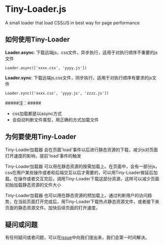 Tiny-Loader.js
=========================
A small loader that load CSS/JS in best way for page performance

如何使用Tiny-Loader
--------------------------------------
**Loader.async**: 下载远端js，css文件，异步执行，适用于对执行顺序不重要的js文件
```
Loader.async(['xxxx.css', 'yyyy.js'])
```
**Loader.sync**: 下载远端js,css文件，同步执行，适用于对执行顺序有要求的js文件
```
Loader.sync(['xxxx.css', 'yyyy.js', 'zzzz.js'])
```
#####注：#####
* css加载都是以async方式
* 会自动判断文件类型，用正确的方式加载文件

为何要使用Tiny-Loader
--------------------------------------
Tiny-Loader加载器 会在页面'load'事件以后进行静态资源的下载，减少js对页面打开速度的影响，提前'load'事件的触发

Tiny-Loader加载器 可以用在静态资源的按需加载上。在页面中，会有一部分js，css在用户某些操作或者和后端交互以后才需要的，可以用Tiny-Loader做延后加载。在操作或者交互完后，调用Tiny-Loader下载这部分资源，这样可以减少页面初始加载静态资源的文件大小

Tiny-Loader加载器 也可以用在静态资源的预加载上。通过判断用户的访问趋势，在当前页面打开完成后，用Tiny-Loader下载热点静态资源文件，或者接下来页面的静态资源文件。加快后续页面的打开速度。

疑问或问题
--------------------------------------
有任何疑问或者问题，可以在[issue](https://github.com/youzan/tiny-loader.js/issues)中向我们提出来，我们会第一时间解决。
